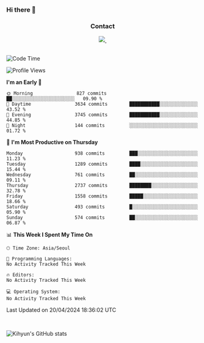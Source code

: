 ### Hi there 👋

<!--
**Key5771/Key5771** is a ✨ _special_ ✨ repository because its `README.md` (this file) appears on your GitHub profile.

Here are some ideas to get you started:

- 🔭 I’m currently working on ...
- 🌱 I’m currently learning ...
- 👯 I’m looking to collaborate on ...
- 🤔 I’m looking for help with ...
- 💬 Ask me about ...
- 📫 How to reach me: ...
- 😄 Pronouns: ...
- ⚡ Fun fact: ...
-->

<h3 align="center">Contact</h3>
<div align="center">
  <a href="mailto:ksj57715@gmail.com">
    <img
      src="https://img.shields.io/badge/ksj57715@gmail.com-D14836?style=for-the-badge&logo=gmail&logoColor=white"/>&nbsp
  </a>
</div>

<br>

<!--START_SECTION:waka-->
![Code Time](http://img.shields.io/badge/Code%20Time-0%20secs-blue)

![Profile Views](http://img.shields.io/badge/Profile%20Views-86-blue)

**I'm an Early 🐤** 

```text
🌞 Morning                827 commits         ██░░░░░░░░░░░░░░░░░░░░░░░   09.90 % 
🌆 Daytime                3634 commits        ███████████░░░░░░░░░░░░░░   43.52 % 
🌃 Evening                3745 commits        ███████████░░░░░░░░░░░░░░   44.85 % 
🌙 Night                  144 commits         ░░░░░░░░░░░░░░░░░░░░░░░░░   01.72 % 
```
📅 **I'm Most Productive on Thursday** 

```text
Monday                   938 commits         ███░░░░░░░░░░░░░░░░░░░░░░   11.23 % 
Tuesday                  1289 commits        ████░░░░░░░░░░░░░░░░░░░░░   15.44 % 
Wednesday                761 commits         ██░░░░░░░░░░░░░░░░░░░░░░░   09.11 % 
Thursday                 2737 commits        ████████░░░░░░░░░░░░░░░░░   32.78 % 
Friday                   1558 commits        █████░░░░░░░░░░░░░░░░░░░░   18.66 % 
Saturday                 493 commits         █░░░░░░░░░░░░░░░░░░░░░░░░   05.90 % 
Sunday                   574 commits         ██░░░░░░░░░░░░░░░░░░░░░░░   06.87 % 
```


📊 **This Week I Spent My Time On** 

```text
🕑︎ Time Zone: Asia/Seoul

💬 Programming Languages: 
No Activity Tracked This Week

🔥 Editors: 
No Activity Tracked This Week

💻 Operating System: 
No Activity Tracked This Week
```


 Last Updated on 20/04/2024 18:36:02 UTC
<!--END_SECTION:waka-->

<br>


![Kihyun's GitHub stats](https://github-readme-stats.vercel.app/api?username=key5771&show_icons=true&theme=radical)
